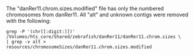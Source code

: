The "danRer11.chrom.sizes.modified" file has only the numbered chromosomes from danRer11.  All "alt" and unknown contigs were removed with the following:

```
grep -P '(chr[[:digit:]])' /Volumes/hts_core/Shared/zebrafish/danRer11/danRer11.chrom.sizes \
| grep -v alt > resources/chromosomeSizes/danRer11.chrom.sizes.modified
```
